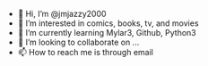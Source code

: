 - 👋 Hi, I’m @jmjazzy2000
- 👀 I’m interested in comics, books, tv, and movies
- 🌱 I’m currently learning Mylar3, Github, Python3
- 💞️ I’m looking to collaborate on ...
- 📫 How to reach me is through email

<!---
jmjazzy2000/jmjazzy2000 is a ✨ special ✨ repository because its `README.md` (this file) appears on your GitHub profile.
You can click the Preview link to take a look at your changes.
--->
